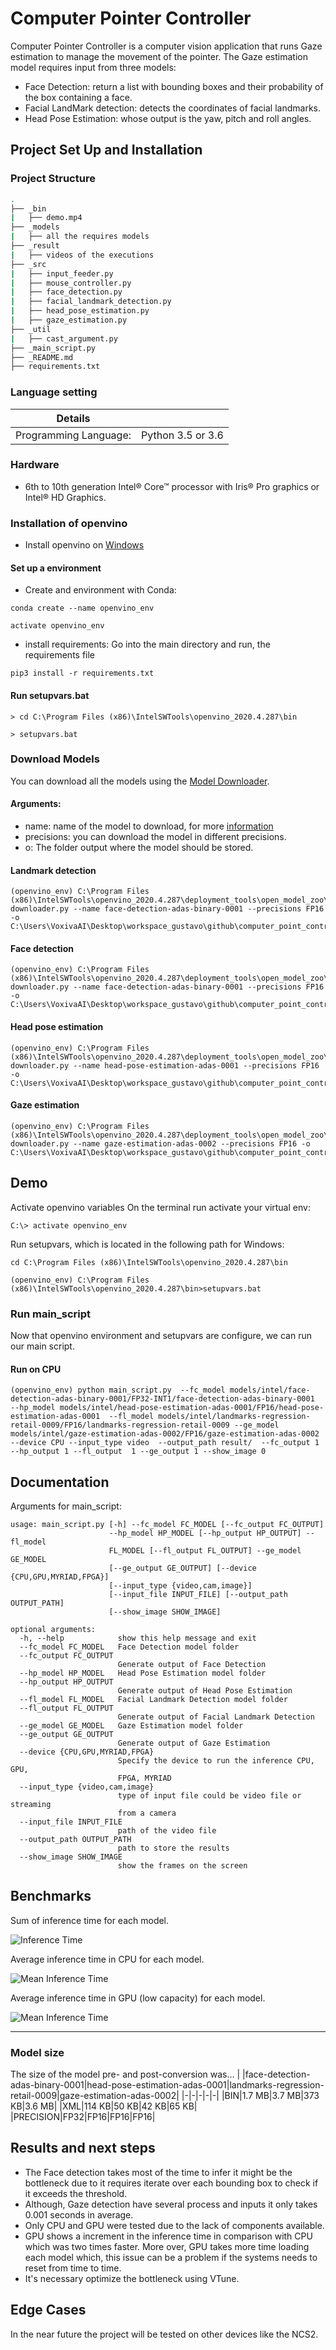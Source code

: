 # Computer Pointer Controller

Computer Pointer Controller is a computer vision application that runs Gaze estimation to manage the movement of the pointer. The Gaze estimation model requires input from three models:

- Face Detection: return a list with bounding boxes and their probability of the box containing a face.
- Facial LandMark detection: detects the coordinates of facial landmarks.
- Head Pose Estimation: whose output is the yaw, pitch and roll angles.



## Project Set Up and Installation

### Project Structure
```bash
.
├── _bin
|   ├── demo.mp4
├── _models
|   ├── all the requires models
├── _result
|   ├── videos of the executions
├── _src
|   ├── input_feeder.py
|   ├── mouse_controller.py
|   ├── face_detection.py
|   ├── facial_landmark_detection.py
|   ├── head_pose_estimation.py
|   ├── gaze_estimation.py
├── _util
|   ├── cast_argument.py
├── _main_script.py
├── _README.md
├── requirements.txt
```

### Language setting
| Details            |              |
|-----------------------|---------------|
| Programming Language: |  Python 3.5 or 3.6 |

### Hardware

* 6th to 10th generation Intel® Core™ processor with Iris® Pro graphics or Intel® HD Graphics.


### Installation of openvino

- Install openvino on [Windows](https://docs.openvinotoolkit.org/latest/openvino_docs_install_guides_installing_openvino_windows.html)


#### Set up a environment
- Create and environment with Conda:

```console
conda create --name openvino_env

activate openvino_env
```


- install requirements:
Go into the main directory and run, the requirements file
```console
pip3 install -r requirements.txt
```


#### Run setupvars.bat
```console
> cd C:\Program Files (x86)\IntelSWTools\openvino_2020.4.287\bin

> setupvars.bat
```

### Download Models
You can download all the models using the [Model Downloader](https://docs.openvinotoolkit.org/latest/omz_tools_downloader_README.html).

#### Arguments:
- name: name of the model to download, for more [information](https://docs.openvinotoolkit.org/latest/usergroup4.html) 
- precisions: you can download the model in different precisions.
- o: The folder output where the model should be stored.


#### Landmark detection
```console
(openvino_env) C:\Program Files (x86)\IntelSWTools\openvino_2020.4.287\deployment_tools\open_model_zoo\tools\downloader>python3 downloader.py --name face-detection-adas-binary-0001 --precisions FP16 -o C:\Users\VoxivaAI\Desktop\workspace_gustavo\github\computer_point_controller\models\intel
```

#### Face detection
```console
(openvino_env) C:\Program Files (x86)\IntelSWTools\openvino_2020.4.287\deployment_tools\open_model_zoo\tools\downloader>python3 downloader.py --name face-detection-adas-binary-0001 --precisions FP16 -o C:\Users\VoxivaAI\Desktop\workspace_gustavo\github\computer_point_controller\models\intel
```

#### Head pose estimation
```console
(openvino_env) C:\Program Files (x86)\IntelSWTools\openvino_2020.4.287\deployment_tools\open_model_zoo\tools\downloader>python3 downloader.py --name head-pose-estimation-adas-0001 --precisions FP16 -o C:\Users\VoxivaAI\Desktop\workspace_gustavo\github\computer_point_controller\models
```

#### Gaze estimation
```console
(openvino_env) C:\Program Files (x86)\IntelSWTools\openvino_2020.4.287\deployment_tools\open_model_zoo\tools\downloader>python3 downloader.py --name gaze-estimation-adas-0002 --precisions FP16 -o C:\Users\VoxivaAI\Desktop\workspace_gustavo\github\computer_point_controller\models
```


## Demo
Activate openvino variables
On the terminal run activate your virtual env:

```console
C:\> activate openvino_env
```

Run setupvars, which is located in the following path for Windows:
```console
cd C:\Program Files (x86)\IntelSWTools\openvino_2020.4.287\bin

(openvino_env) C:\Program Files (x86)\IntelSWTools\openvino_2020.4.287\bin>setupvars.bat
```

### Run main_script
Now that openvino environment and setupvars are configure, we can run our main script.


#### Run on CPU
```console
(openvino_env) python main_script.py  --fc_model models/intel/face-detection-adas-binary-0001/FP32-INT1/face-detection-adas-binary-0001   --hp_model models/intel/head-pose-estimation-adas-0001/FP16/head-pose-estimation-adas-0001  --fl_model models/intel/landmarks-regression-retail-0009/FP16/landmarks-regression-retail-0009 --ge_model models/intel/gaze-estimation-adas-0002/FP16/gaze-estimation-adas-0002  --device CPU --input_type video  --output_path result/  --fc_output 1  --hp_output 1 --fl_output  1 --ge_output 1 --show_image 0
```


## Documentation
Arguments for main_script:


```
usage: main_script.py [-h] --fc_model FC_MODEL [--fc_output FC_OUTPUT]      
                      --hp_model HP_MODEL [--hp_output HP_OUTPUT] --fl_model
                      FL_MODEL [--fl_output FL_OUTPUT] --ge_model GE_MODEL  
                      [--ge_output GE_OUTPUT] [--device {CPU,GPU,MYRIAD,FPGA}]
                      [--input_type {video,cam,image}]
                      [--input_file INPUT_FILE] [--output_path OUTPUT_PATH]
                      [--show_image SHOW_IMAGE]

optional arguments:
  -h, --help            show this help message and exit
  --fc_model FC_MODEL   Face Detection model folder
  --fc_output FC_OUTPUT
                        Generate output of Face Detection
  --hp_model HP_MODEL   Head Pose Estimation model folder
  --hp_output HP_OUTPUT
                        Generate output of Head Pose Estimation
  --fl_model FL_MODEL   Facial Landmark Detection model folder
  --fl_output FL_OUTPUT
                        Generate output of Facial Landmark Detection
  --ge_model GE_MODEL   Gaze Estimation model folder
  --ge_output GE_OUTPUT
                        Generate output of Gaze Estimation
  --device {CPU,GPU,MYRIAD,FPGA}
                        Specify the device to run the inference CPU, GPU,
                        FPGA, MYRIAD
  --input_type {video,cam,image}
                        type of input file could be video file or streaming
                        from a camera
  --input_file INPUT_FILE
                        path of the video file
  --output_path OUTPUT_PATH
                        path to store the results
  --show_image SHOW_IMAGE
                        show the frames on the screen

```

## Benchmarks
Sum of inference time for each model.

![Inference Time](img/inference_time.PNG)

Average inference time in CPU for each model.

![Mean Inference Time](img/mean_inference_time.PNG)

Average inference time in GPU (low capacity) for each model.

![Mean Inference Time](img/mean_inference_time_gpu.PNG)

---

### Model size
The size of the model pre- and post-conversion was...
| |face-detection-adas-binary-0001|head-pose-estimation-adas-0001|landmarks-regression-retail-0009|gaze-estimation-adas-0002|
|-|-|-|-|-|
|BIN|1.7 MB|3.7 MB|373 KB|3.6 MB|
|XML|114 KB|50 KB|42 KB|65 KB|
|PRECISION|FP32|FP16|FP16|FP16|


## Results and next steps
* The Face detection takes most of the time to infer it might be the bottleneck due to it requires iterate over each bounding box to check if it exceeds the threshold.
* Although, Gaze detection have several process and inputs it only takes 0.001 seconds in average.
* Only CPU and GPU were tested due to the lack of components available.
* GPU shows a increment in the inference time in comparison with CPU which was two times faster. More over, GPU takes more time loading each model which, this issue can be a problem if the systems needs to reset from time to time.
* It's necessary optimize the bottleneck using VTune.


## Edge Cases
In the near future the project will be tested on other devices like the NCS2.
